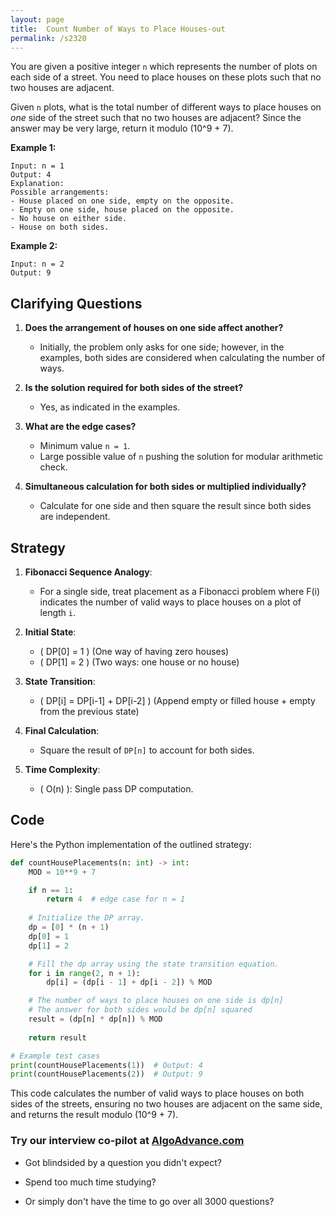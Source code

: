 ```yaml
---
layout: page
title:  Count Number of Ways to Place Houses-out
permalink: /s2320
---
```


You are given a positive integer `n` which represents the number of plots on each side of a street. You need to place houses on these plots such that no two houses are adjacent. 

Given `n` plots, what is the total number of different ways to place houses on *one* side of the street such that no two houses are adjacent? Since the answer may be very large, return it modulo \(10^9 + 7\).

**Example 1:**

```
Input: n = 1
Output: 4
Explanation: 
Possible arrangements:
- House placed on one side, empty on the opposite.
- Empty on one side, house placed on the opposite.
- No house on either side.
- House on both sides.
```

**Example 2:**

```
Input: n = 2
Output: 9
```

## Clarifying Questions

1. **Does the arrangement of houses on one side affect another?**
   - Initially, the problem only asks for one side; however, in the examples, both sides are considered when calculating the number of ways.

2. **Is the solution required for both sides of the street?**
   - Yes, as indicated in the examples.

3. **What are the edge cases?**
   - Minimum value `n = 1`.
   - Large possible value of `n` pushing the solution for modular arithmetic check.

4. **Simultaneous calculation for both sides or multiplied individually?**
   - Calculate for one side and then square the result since both sides are independent.

## Strategy

1. **Fibonacci Sequence Analogy**: 
   - For a single side, treat placement as a Fibonacci problem where F(i) indicates the number of valid ways to place houses on a plot of length `i`.

2. **Initial State**:
   - \( DP[0] = 1 \) (One way of having zero houses)
   - \( DP[1] = 2 \) (Two ways: one house or no house)

3. **State Transition**:
   - \( DP[i] = DP[i-1] + DP[i-2] \) (Append empty or filled house + empty from the previous state)

4. **Final Calculation**:
   - Square the result of `DP[n]` to account for both sides.

5. **Time Complexity**:
   - \( O(n) \): Single pass DP computation.

## Code

Here's the Python implementation of the outlined strategy:

```python
def countHousePlacements(n: int) -> int:
    MOD = 10**9 + 7

    if n == 1:
        return 4  # edge case for n = 1
    
    # Initialize the DP array.
    dp = [0] * (n + 1)
    dp[0] = 1
    dp[1] = 2

    # Fill the dp array using the state transition equation.
    for i in range(2, n + 1):
        dp[i] = (dp[i - 1] + dp[i - 2]) % MOD

    # The number of ways to place houses on one side is dp[n]
    # The answer for both sides would be dp[n] squared
    result = (dp[n] * dp[n]) % MOD
    
    return result

# Example test cases
print(countHousePlacements(1))  # Output: 4
print(countHousePlacements(2))  # Output: 9
```

This code calculates the number of valid ways to place houses on both sides of the streets, ensuring no two houses are adjacent on the same side, and returns the result modulo \(10^9 + 7\).


### Try our interview co-pilot at [AlgoAdvance.com](https://algoAdvance.com)

- Got blindsided by a question you didn't expect?

- Spend too much time studying?

- Or simply don't have the time to go over all 3000 questions?

